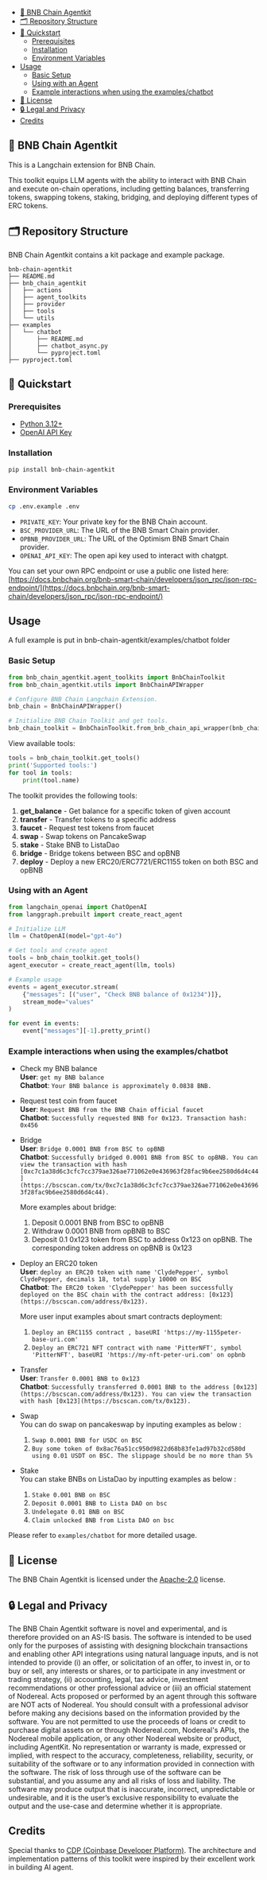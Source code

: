 - [📖 BNB Chain Agentkit](#-bnb-chain-agentkit)
- [🗂 Repository Structure](#-repository-structure)
- [🚀 Quickstart](#-quickstart)
  - [Prerequisites](#prerequisites)
  - [Installation](#installation)
  - [Environment Variables](#environment-variables)
- [Usage](#usage)
  - [Basic Setup](#basic-setup)
  - [Using with an Agent](#using-with-an-agent)
  - [Example interactions when using the examples/chatbot](#example-interactions-when-using-the-exampleschatbot)
- [📝 License](#-license)
- [🔒 Legal and Privacy](#-legal-and-privacy)
- [Credits](#credits)


## 📖 BNB Chain Agentkit

This is a Langchain extension for BNB Chain.

This toolkit equips LLM agents with the ability to interact with BNB Chain and execute on-chain operations, including getting balances, transferring tokens, swapping tokens, staking, bridging, and deploying different types of ERC tokens.



## 🗂 Repository Structure
BNB Chain Agentkit contains a kit package and example package.

```
bnb-chain-agentkit
├── README.md
├── bnb_chain_agentkit
│   ├── actions
│   ├── agent_toolkits
│   ├── provider
│   ├── tools
│   └── utils
├── examples
│   └── chatbot
│       ├── README.md
│       ├── chatbot_async.py
│       └── pyproject.toml
├── pyproject.toml
```


## 🚀 Quickstart

### Prerequisites

- [Python 3.12+](https://www.python.org/downloads/) 
- [OpenAI API Key](https://help.openai.com/en/articles/4936850-where-do-i-find-my-openai-api-key)

### Installation

```bash
pip install bnb-chain-agentkit
```

### Environment Variables

```bash
cp .env.example .env
```

- `PRIVATE_KEY`: Your private key for the BNB Chain account.
- `BSC_PROVIDER_URL`: The URL of the BNB Smart Chain provider.
- `OPBNB_PROVIDER_URL`: The URL of the Optimism BNB Smart Chain provider.
- `OPENAI_API_KEY`: The open api key used to interact with chatgpt.

You can set your own RPC endpoint or use a public one listed here: [https://docs.bnbchain.org/bnb-smart-chain/developers/json_rpc/json-rpc-endpoint/](https://docs.bnbchain.org/bnb-smart-chain/developers/json_rpc/json-rpc-endpoint/)



## Usage
A full example is put in bnb-chain-agentkit/examples/chatbot folder

### Basic Setup

```python
from bnb_chain_agentkit.agent_toolkits import BnbChainToolkit
from bnb_chain_agentkit.utils import BnbChainAPIWrapper

# Configure BNB Chain Langchain Extension.
bnb_chain = BnbChainAPIWrapper()

# Initialize BNB Chain Toolkit and get tools.
bnb_chain_toolkit = BnbChainToolkit.from_bnb_chain_api_wrapper(bnb_chain)
```

View available tools:
```python
tools = bnb_chain_toolkit.get_tools()
print('Supported tools:')
for tool in tools:
    print(tool.name)
```

The toolkit provides the following tools:

1. **get_balance** - Get balance for a specific token of given account
2. **transfer** - Transfer tokens to a specific address
3. **faucet** - Request test tokens from faucet
4. **swap** - Swap tokens on PancakeSwap
5. **stake** - Stake BNB to ListaDao
6. **bridge** - Bridge tokens between BSC and opBNB
7. **deploy** - Deploy a new ERC20/ERC7721/ERC1155 token on both BSC and opBNB

### Using with an Agent

```python
from langchain_openai import ChatOpenAI
from langgraph.prebuilt import create_react_agent

# Initialize LLM
llm = ChatOpenAI(model="gpt-4o")

# Get tools and create agent
tools = bnb_chain_toolkit.get_tools()
agent_executor = create_react_agent(llm, tools)

# Example usage
events = agent_executor.stream(
    {"messages": [("user", "Check BNB balance of 0x1234")]},
    stream_mode="values"
)

for event in events:
    event["messages"][-1].pretty_print()
```

### Example interactions when using the examples/chatbot 


- Check my BNB balance   
    **User**: `get my BNB balance`   
    **Chatbot**: `Your BNB balance is approximately 0.0838 BNB.`

- Request test coin from faucet  
    **User**: `Request BNB from the BNB Chain official faucet`  
    **Chatbot**: `Successfully requested BNB for 0x123. Transaction hash: 0x456`
 

- Bridge  
    **User**: `Bridge 0.0001 BNB from BSC to opBNB`  
    **Chatbot**: `Successfully bridged 0.0001 BNB from BSC to opBNB. You can view the transaction with hash [0xc7c1a38d6c3cfc7cc379ae326ae771062e0e436963f28fac9b6ee2580d6d4c44](https://bscscan.com/tx/0xc7c1a38d6c3cfc7cc379ae326ae771062e0e436963f28fac9b6ee2580d6d4c44).`


    More examples about bridge:
    1. Deposit 0.0001 BNB from BSC to opBNB
    2. Withdraw 0.0001 BNB from opBNB to BSC
    3. Deposit 0.1 0x123 token from BSC to address 0x123 on opBNB. The corresponding token address on opBNB is 0x123


- Deploy an ERC20 token  
    **User**: `deploy an ERC20 token with name 'ClydePepper', symbol ClydePepper, decimals 18, total supply 10000 on BSC`  
    **Chatbot**: `The ERC20 token 'ClydePepper' has been successfully deployed on the BSC chain with the contract address: [0x123](https://bscscan.com/address/0x123).`
    
    More user input examples about smart contracts deployment:
    1. `Deploy an ERC1155 contract , baseURI 'https://my-1155peter-base-uri.com'`
    2. `Deploy an ERC721 NFT contract with name 'PitterNFT', symbol 'PitterNFT', baseURI 'https://my-nft-peter-uri.com' on opbnb`

- Transfer  
    **User**: `Transfer 0.0001 BNB to 0x123`  
    **Chatbot**: `Successfully transferred 0.0001 BNB to the address [0x123](https://bscscan.com/address/0x123). You can view the transaction with hash [0x123](https://bscscan.com/tx/0x123).`
    
- Swap  
    You can do swap on pancakeswap by inputing examples as below :
    1. `Swap 0.0001 BNB for USDC on BSC`
    2. `Buy some token of 0x8ac76a51cc950d9822d68b83fe1ad97b32cd580d using 0.01 USDT on BSC. The slippage should be no more than 5%`

- Stake  
    You can stake BNBs on ListaDao by inputting examples as below :
    1. `Stake 0.001 BNB on BSC`
    2. `Deposit 0.0001 BNB to Lista DAO on bsc`
    3. `Undelegate 0.01 BNB on BSC`
    4. `Claim unlocked BNB from Lista DAO on bsc`

Please refer to `examples/chatbot` for more detailed usage.

## 📝 License

The BNB Chain Agentkit is licensed under the [Apache-2.0](LICENSE.md) license.

## 🔒 Legal and Privacy
The BNB Chain Agentkit software is novel and experimental, and is therefore provided on an AS-IS basis. The software is intended to be used only for the purposes of assisting with designing blockchain transactions and enabling other API integrations using natural language inputs, and is not intended to provide (i) an offer, or solicitation of an offer, to invest in, or to buy or sell, any interests or shares, or to participate in any investment or trading strategy, (ii) accounting, legal, tax advice, investment recommendations or other professional advice or (iii) an official statement of Nodereal. Acts proposed or performed by an agent through this software are NOT acts of Nodereal. You should consult with a professional advisor before making any decisions based on the information provided by the software. You are not permitted to use the proceeds of loans or credit to purchase digital assets on or through Nodereal.com, Nodereal's APIs, the Nodereal mobile application, or any other Nodereal website or product, including AgentKit. No representation or warranty is made, expressed or implied, with respect to the accuracy, completeness, reliability, security, or suitability of the software or to any information provided in connection with the software. The risk of loss through use of the software can be substantial, and you assume any and all risks of loss and liability. The software may produce output that is inaccurate, incorrect, unpredictable or undesirable, and it is the user’s exclusive responsibility to evaluate the output and the use-case and determine whether it is appropriate. 

## Credits

Special thanks to [CDP (Coinbase Developer Platform)](https://github.com/coinbase/agentkit.git). The architecture and implementation patterns of this toolkit were inspired by their excellent work in building AI agent.
